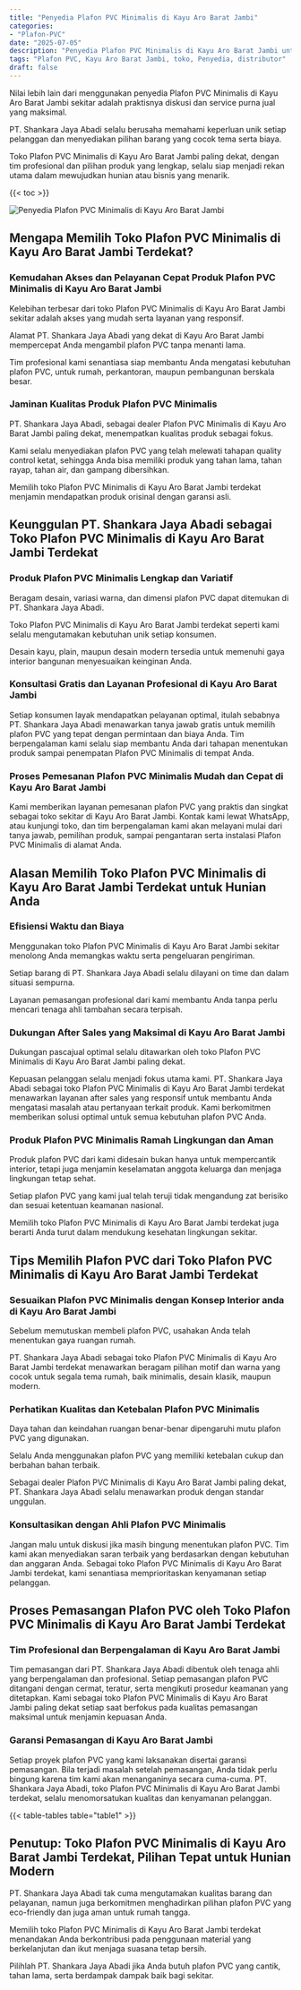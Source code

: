 ```yaml
---
title: "Penyedia Plafon PVC Minimalis di Kayu Aro Barat Jambi"
categories: 
- "Plafon-PVC"
date: "2025-07-05"
description: "Penyedia Plafon PVC Minimalis di Kayu Aro Barat Jambi untuk rumah, office, dan ritel. Produk berkualitas, pilihan motif, variasi warna menarik, dengan servis pemasangan dikerjakan oleh tenaga ahli profesional dan kepastian resmi!|Servis distribusi Plafon PVC Minimalis di Kayu Aro Barat Jambi untuk kebutuhan rumah, perkantoran, atau ritel, beserta produk berkualitas dan penempatan oleh teknisi profesional serta garansi resmi.|Pilihan Plafon PVC Minimalis di Kayu Aro Barat Jambi yang terbukti untuk rumah, kantor, dan ritel, bersama produk unggulan dan instalasi oleh tim ahli serta kepastian resmi.|Penjualan Plafon PVC Minimalis di Kayu Aro Barat Jambi bagi rumah, perkantoran, dan gerai, beserta material unggulan dan pemasangan ditangani oleh tenaga ahli berpengalaman, lengkap beserta jaminan resmi.}"
tags: "Plafon PVC, Kayu Aro Barat Jambi, toko, Penyedia, distributor"
draft: false
---
```


Nilai lebih lain dari menggunakan penyedia Plafon PVC Minimalis di Kayu Aro Barat Jambi sekitar adalah praktisnya diskusi dan service purna jual yang maksimal.

PT. Shankara Jaya Abadi selalu berusaha memahami keperluan unik setiap pelanggan dan menyediakan pilihan barang yang cocok tema serta biaya.

Toko Plafon PVC Minimalis di Kayu Aro Barat Jambi paling dekat, dengan tim profesional dan pilihan produk yang lengkap, selalu siap menjadi rekan utama dalam mewujudkan hunian atau bisnis yang menarik.

{{< toc >}}

![Penyedia Plafon PVC Minimalis di Kayu Aro Barat Jambi](/images/Plafon-PVC/Penyedia-Plafon-PVC-Minimalis-di-Kayu-Aro-Barat-Jambi.png)


## Mengapa Memilih Toko Plafon PVC Minimalis di Kayu Aro Barat Jambi Terdekat?

### Kemudahan Akses dan Pelayanan Cepat Produk Plafon PVC Minimalis di Kayu Aro Barat Jambi

Kelebihan terbesar dari toko Plafon PVC Minimalis di Kayu Aro Barat Jambi sekitar adalah akses yang mudah serta layanan yang responsif.

Alamat PT. Shankara Jaya Abadi yang dekat di Kayu Aro Barat Jambi mempercepat Anda mengambil plafon PVC tanpa menanti lama.

Tim profesional kami senantiasa siap membantu Anda mengatasi kebutuhan plafon PVC, untuk rumah, perkantoran, maupun pembangunan berskala besar.

### Jaminan Kualitas Produk Plafon PVC Minimalis

PT. Shankara Jaya Abadi, sebagai dealer Plafon PVC Minimalis di Kayu Aro Barat Jambi paling dekat, menempatkan kualitas produk sebagai fokus.

Kami selalu menyediakan plafon PVC yang telah melewati tahapan quality control ketat, sehingga Anda bisa memiliki produk yang tahan lama, tahan rayap, tahan air, dan gampang dibersihkan.

Memilih toko Plafon PVC Minimalis di Kayu Aro Barat Jambi terdekat menjamin mendapatkan produk orisinal dengan garansi asli.

## Keunggulan PT. Shankara Jaya Abadi sebagai Toko Plafon PVC Minimalis di Kayu Aro Barat Jambi Terdekat

### Produk Plafon PVC Minimalis Lengkap dan Variatif

Beragam desain, variasi warna, dan dimensi plafon PVC dapat ditemukan di PT. Shankara Jaya Abadi.

Toko Plafon PVC Minimalis di Kayu Aro Barat Jambi terdekat seperti kami selalu mengutamakan kebutuhan unik setiap konsumen.

Desain kayu, plain, maupun desain modern tersedia untuk memenuhi gaya interior bangunan menyesuaikan keinginan Anda.

### Konsultasi Gratis dan Layanan Profesional di Kayu Aro Barat Jambi

Setiap konsumen layak mendapatkan pelayanan optimal, itulah sebabnya PT. Shankara Jaya Abadi menawarkan tanya jawab gratis untuk memilih plafon PVC yang tepat dengan permintaan dan biaya Anda. Tim berpengalaman kami selalu siap membantu Anda dari tahapan menentukan produk sampai penempatan Plafon PVC Minimalis di tempat Anda.

### Proses Pemesanan Plafon PVC Minimalis Mudah dan Cepat di Kayu Aro Barat Jambi

Kami memberikan layanan pemesanan plafon PVC yang praktis dan singkat sebagai toko sekitar di Kayu Aro Barat Jambi. Kontak kami lewat WhatsApp, atau kunjungi toko, dan tim berpengalaman kami akan melayani mulai dari tanya jawab, pemilihan produk, sampai pengantaran serta instalasi Plafon PVC Minimalis di alamat Anda.

## Alasan Memilih Toko Plafon PVC Minimalis di Kayu Aro Barat Jambi Terdekat untuk Hunian Anda

### Efisiensi Waktu dan Biaya

Menggunakan toko Plafon PVC Minimalis di Kayu Aro Barat Jambi sekitar menolong Anda memangkas waktu serta pengeluaran pengiriman.

Setiap barang di PT. Shankara Jaya Abadi selalu dilayani on time dan dalam situasi sempurna.

Layanan pemasangan profesional dari kami membantu Anda tanpa perlu mencari tenaga ahli tambahan secara terpisah.

### Dukungan After Sales yang Maksimal di Kayu Aro Barat Jambi

Dukungan pascajual optimal selalu ditawarkan oleh toko Plafon PVC Minimalis di Kayu Aro Barat Jambi paling dekat.

Kepuasan pelanggan selalu menjadi fokus utama kami. PT. Shankara Jaya Abadi sebagai toko Plafon PVC Minimalis di Kayu Aro Barat Jambi terdekat menawarkan layanan after sales yang responsif untuk membantu Anda mengatasi masalah atau pertanyaan terkait produk. Kami berkomitmen memberikan solusi optimal untuk semua kebutuhan plafon PVC Anda.

### Produk Plafon PVC Minimalis Ramah Lingkungan dan Aman

Produk plafon PVC dari kami didesain bukan hanya untuk mempercantik interior, tetapi juga menjamin keselamatan anggota keluarga dan menjaga lingkungan tetap sehat.

Setiap plafon PVC yang kami jual telah teruji tidak mengandung zat berisiko dan sesuai ketentuan keamanan nasional.

Memilih toko Plafon PVC Minimalis di Kayu Aro Barat Jambi terdekat juga berarti Anda turut dalam mendukung kesehatan lingkungan sekitar.

## Tips Memilih Plafon PVC dari Toko Plafon PVC Minimalis di Kayu Aro Barat Jambi Terdekat

### Sesuaikan Plafon PVC Minimalis dengan Konsep Interior anda di Kayu Aro Barat Jambi

Sebelum memutuskan membeli plafon PVC, usahakan Anda telah menentukan gaya ruangan rumah.

PT. Shankara Jaya Abadi sebagai toko Plafon PVC Minimalis di Kayu Aro Barat Jambi terdekat menawarkan beragam pilihan motif dan warna yang cocok untuk segala tema rumah, baik minimalis, desain klasik, maupun modern.

### Perhatikan Kualitas dan Ketebalan Plafon PVC Minimalis

Daya tahan dan keindahan ruangan benar-benar dipengaruhi mutu plafon PVC yang digunakan.

Selalu Anda menggunakan plafon PVC yang memiliki ketebalan cukup dan berbahan bahan terbaik.

Sebagai dealer Plafon PVC Minimalis di Kayu Aro Barat Jambi paling dekat, PT. Shankara Jaya Abadi selalu menawarkan produk dengan standar unggulan.

### Konsultasikan dengan Ahli Plafon PVC Minimalis

Jangan malu untuk diskusi jika masih bingung menentukan plafon PVC. Tim kami akan menyediakan saran terbaik yang berdasarkan dengan kebutuhan dan anggaran Anda. Sebagai toko Plafon PVC Minimalis di Kayu Aro Barat Jambi terdekat, kami senantiasa memprioritaskan kenyamanan setiap pelanggan.

## Proses Pemasangan Plafon PVC oleh Toko Plafon PVC Minimalis di Kayu Aro Barat Jambi Terdekat

### Tim Profesional dan Berpengalaman di Kayu Aro Barat Jambi

Tim pemasangan dari PT. Shankara Jaya Abadi dibentuk oleh tenaga ahli yang berpengalaman dan profesional. Setiap pemasangan plafon PVC ditangani dengan cermat, teratur, serta mengikuti prosedur keamanan yang ditetapkan. Kami sebagai toko Plafon PVC Minimalis di Kayu Aro Barat Jambi paling dekat setiap saat berfokus pada kualitas pemasangan maksimal untuk menjamin kepuasan Anda.

### Garansi Pemasangan di Kayu Aro Barat Jambi

Setiap proyek plafon PVC yang kami laksanakan disertai garansi pemasangan. Bila terjadi masalah setelah pemasangan, Anda tidak perlu bingung karena tim kami akan menanganinya secara cuma-cuma. PT. Shankara Jaya Abadi, toko Plafon PVC Minimalis di Kayu Aro Barat Jambi terdekat, selalu menomorsatukan kualitas dan kenyamanan pelanggan.

{{< table-tables table="table1" >}}

## Penutup: Toko Plafon PVC Minimalis di Kayu Aro Barat Jambi Terdekat, Pilihan Tepat untuk Hunian Modern

PT. Shankara Jaya Abadi tak cuma mengutamakan kualitas barang dan pelayanan, namun juga berkomitmen menghadirkan pilihan plafon PVC yang eco-friendly dan juga aman untuk rumah tangga.

Memilih toko Plafon PVC Minimalis di Kayu Aro Barat Jambi terdekat menandakan Anda berkontribusi pada penggunaan material yang berkelanjutan dan ikut menjaga suasana tetap bersih.

Pilihlah PT. Shankara Jaya Abadi jika Anda butuh plafon PVC yang cantik, tahan lama, serta berdampak dampak baik bagi sekitar.